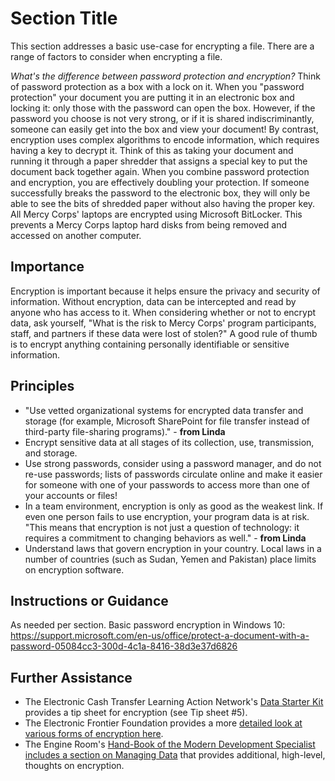 # Section Title
This section addresses a basic use-case for encrypting a file. There are a range of factors to consider when encrypting a file.

*What's the difference between password protection and encryption?*
Think of password protection as a box with a lock on it. When you "password protection" your document you are putting it in an electronic box and locking it: only those with the password can open the box. However, if the password you choose is not very strong, or if it is shared indiscriminantly, someone can easily get into the box and view your document! By contrast, encryption uses complex algorithms to encode information, which requires having a key to decrypt it. Think of this as taking your document and running it through a paper shredder that assigns a special key to put the document back together again. When you combine password protection and encryption, you are effectively doubling your protection. If someone successfully breaks the password to the electronic box, they will only be able to see the bits of shredded paper without also having the proper key. All Mercy Corps' laptops are encrypted using Microsoft BitLocker. This prevents a Mercy Corps laptop hard disks from being removed and accessed on another computer.

## Importance
Encryption is important because it helps ensure the privacy and security of information. Without encryption, data can be intercepted and read by anyone who has access to it. When considering whether or not to encrypt data, ask yourself, "What is the risk to Mercy Corps' program participants, staff, and partners if these data were lost of stolen?" A good rule of thumb is to encrypt anything containing personally identifiable or sensitive information.

## Principles
- "Use vetted organizational systems for encrypted data transfer and storage (for example, Microsoft SharePoint for file transfer instead of third-party file-sharing programs)." - **from Linda**
- Encrypt sensitive data at all stages of its collection, use, transmission, and storage.
- Use strong passwords, consider using a password manager, and do not re-use passwords; lists of passwords circulate online and make it easier for someone with one of your passwords to access more than one of your accounts or files!
- In a team environment, encryption is only as good as the weakest link. If even one person fails to use encryption, your program data is at risk. "This means that encryption is not just a question of technology: it requires a commitment to changing behaviors as well."  - **from Linda**
- Understand laws that govern encryption in your country. Local laws in a number of countries (such as Sudan, Yemen and Pakistan) place limits
on encryption software.

## Instructions or Guidance
As needed per section.
Basic password encryption in Windows 10: https://support.microsoft.com/en-us/office/protect-a-document-with-a-password-05084cc3-300d-4c1a-8416-38d3e37d6826

## Further Assistance
- The Electronic Cash Transfer Learning Action Network's [Data Starter Kit](https://www.calpnetwork.org/wp-content/uploads/2020/06/DataStarterKitforFieldStaffELAN.pdf) provides a tip sheet for encryption (see Tip sheet #5).
- The Electronic Frontier Foundation provides a more [detailed look at various forms of encryption here](https://ssd.eff.org/en/module/what-should-i-know-about-encryption).
- The Engine Room's [Hand-Book of the Modern Development Specialist includes a section on Managing Data](https://the-engine-room.github.io/responsible-data-handbook/) that provides additional, high-level, thoughts on encryption.
